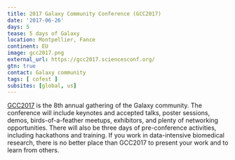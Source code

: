 ```yaml
---
title: 2017 Galaxy Community Conference (GCC2017)
date: '2017-06-26'
days: 5
tease: 5 days of Galaxy
location: Montpellier, Fance
continent: EU
image: gcc2017.png
external_url: https://gcc2017.sciencesconf.org/
gtn: true
contact: Galaxy community
tags: [ cofest ]
subsites: [global, us]
---
```

[GCC2017](https://gcc2017.sciencesconf.org/) is the 8th annual gathering of the
Galaxy community. The conference will include keynotes and accepted talks,
poster sessions, demos, birds-of-a-feather meetups, exhibitors, and plenty of
networking opportunities. There will also be three days of pre-conference
activities, including hackathons and training. If you work in data-intensive
biomedical research, there is no better place than GCC2017 to present your work
and to learn from others.
